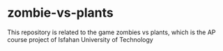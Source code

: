 # zombie-vs-plants
This repository is related to the game zombies vs plants, which is the AP course project of Isfahan University of Technology
